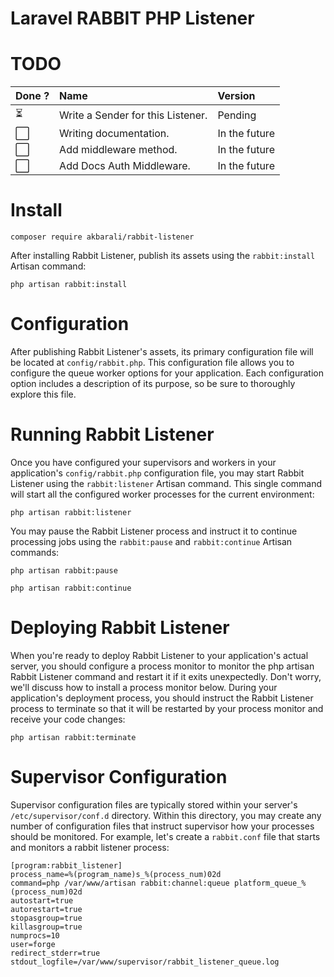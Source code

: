 # Laravel RABBIT PHP Listener

# TODO

| Done ?                   | Name                              | Version       |
|:-------------------------|:----------------------------------|:--------------|
| :hourglass_flowing_sand: | Write a Sender for this Listener. | Pending       |
| :white_large_square:     | Writing documentation.            | In the future |
| :white_large_square:     | Add middleware method.            | In the future |
| :white_large_square:     | Add Docs Auth Middleware.         | In the future |

# Install

```
composer require akbarali/rabbit-listener
```

After installing Rabbit Listener, publish its assets using the `rabbit:install` Artisan command:

```aiignore
php artisan rabbit:install
```

# Configuration

After publishing Rabbit Listener's assets, its primary configuration file will be located at `config/rabbit.php`.
This configuration file allows you to configure the queue worker options for your application.
Each configuration option includes a description of its purpose, so be sure to thoroughly explore this file.

# Running Rabbit Listener

Once you have configured your supervisors and workers in your application's `config/rabbit.php` configuration file, you may start Rabbit Listener using the `rabbit:listener` Artisan command.
This single command will start all the configured worker processes for the current environment:

```aiignore
php artisan rabbit:listener
```

You may pause the Rabbit Listener process and instruct it to continue processing jobs using the `rabbit:pause` and `rabbit:continue` Artisan commands:

```
php artisan rabbit:pause
```

```aiignore
php artisan rabbit:continue
```

# Deploying Rabbit Listener

When you're ready to deploy Rabbit Listener to your application's actual server, you should configure a process monitor to monitor the php artisan Rabbit Listener command and restart it if it exits unexpectedly.
Don't worry, we'll discuss how to install a process monitor below.
During your application's deployment process, you should instruct the Rabbit Listener process to terminate so that it will be restarted by your process monitor and receive your code changes:

```
php artisan rabbit:terminate
```

# Supervisor Configuration

Supervisor configuration files are typically stored within your server's `/etc/supervisor/conf.d` directory.
Within this directory, you may create any number of configuration files that instruct supervisor how your processes should be monitored.
For example, let's create a `rabbit.conf` file that starts and monitors a rabbit listener process:

```
[program:rabbit_listener]
process_name=%(program_name)s_%(process_num)02d
command=php /var/www/artisan rabbit:channel:queue platform_queue_%(process_num)02d
autostart=true
autorestart=true
stopasgroup=true
killasgroup=true
numprocs=10
user=forge
redirect_stderr=true
stdout_logfile=/var/www/supervisor/rabbit_listener_queue.log
```